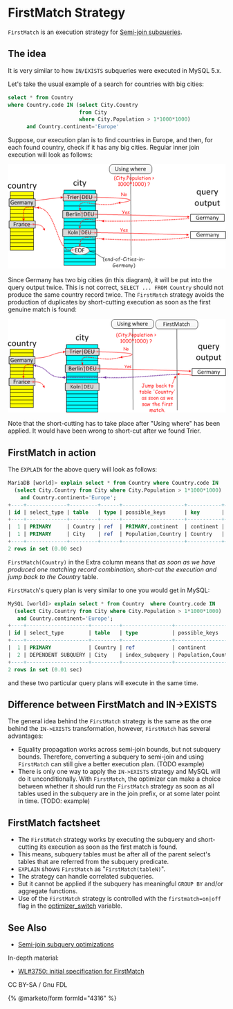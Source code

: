 # FirstMatch Strategy

`FirstMatch` is an execution strategy for [Semi-join subqueries](../subquery-optimizations/semi-join-subquery-optimizations.md).

## The idea

It is very similar to how `IN/EXISTS` subqueries were executed in MySQL 5.x.

Let's take the usual example of a search for countries with big cities:

```sql
select * from Country 
where Country.code IN (select City.Country 
                       from City 
                       where City.Population > 1*1000*1000)
      and Country.continent='Europe'
```

Suppose, our execution plan is to find countries in Europe, and then, for each found country, check if it has any big cities. Regular inner join execution will look as follows:

![firstmatch-inner-join](../../../../.gitbook/assets/firstmatch-strategy/+image/firstmatch-inner-join.png)

Since Germany has two big cities (in this diagram), it will be put into the query output twice. This is not correct, `SELECT ... FROM Country` should not produce the same country record twice. The `FirstMatch` strategy avoids the production of duplicates by short-cutting execution as soon as the first genuine match is found:

![firstmatch-firstmatch](../../../../.gitbook/assets/firstmatch-strategy/+image/firstmatch-firstmatch.png)

Note that the short-cutting has to take place after "Using where" has been applied. It would have been wrong to short-cut after we found Trier.

## FirstMatch in action

The `EXPLAIN` for the above query will look as follows:

```sql
MariaDB [world]> explain select * from Country where Country.code IN 
  (select City.Country from City where City.Population > 1*1000*1000)
    and Country.continent='Europe';
+----+-------------+---------+------+--------------------+-----------+---------+--------------------+------+----------------------------------+
| id | select_type | table   | type | possible_keys      | key       | key_len | ref                | rows | Extra                            |
+----+-------------+---------+------+--------------------+-----------+---------+--------------------+------+----------------------------------+
|  1 | PRIMARY     | Country | ref  | PRIMARY,continent  | continent | 17      | const              |   60 | Using index condition            |
|  1 | PRIMARY     | City    | ref  | Population,Country | Country   | 3       | world.Country.Code |   18 | Using where; FirstMatch(Country) |
+----+-------------+---------+------+--------------------+-----------+---------+--------------------+------+----------------------------------+
2 rows in set (0.00 sec)
```

`FirstMatch(Country)` in the Extra column means that _as soon as we have produced one matching record combination, short-cut the execution and jump back to the Country_ table.

`FirstMatch`'s query plan is very similar to one you would get in MySQL:

```sql
MySQL [world]> explain select * from Country  where Country.code IN 
  (select City.Country from City where City.Population > 1*1000*1000) 
   and Country.continent='Europe';
+----+--------------------+---------+----------------+--------------------+-----------+---------+-------+------+------------------------------------+
| id | select_type        | table   | type           | possible_keys      | key       | key_len | ref   | rows | Extra                              |
+----+--------------------+---------+----------------+--------------------+-----------+---------+-------+------+------------------------------------+
|  1 | PRIMARY            | Country | ref            | continent          | continent | 17      | const |   60 | Using index condition; Using where |
|  2 | DEPENDENT SUBQUERY | City    | index_subquery | Population,Country | Country   | 3       | func  |   18 | Using where                        |
+----+--------------------+---------+----------------+--------------------+-----------+---------+-------+------+------------------------------------+
2 rows in set (0.01 sec)
```

and these two particular query plans will execute in the same time.

## Difference between FirstMatch and IN->EXISTS

The general idea behind the `FirstMatch` strategy is the same as the one behind the `IN->EXISTS` transformation, however, `FirstMatch` has several advantages:

* Equality propagation works across semi-join bounds, but not subquery bounds. Therefore, converting a subquery to semi-join and using `FirstMatch` can still give a better execution plan. (TODO example)
* There is only one way to apply the `IN->EXISTS` strategy and MySQL will do it unconditionally. With `FirstMatch`, the optimizer can make a choice between whether it should run the `FirstMatch` strategy as soon as all tables used in the subquery are in the join prefix, or at some later point in time. (TODO: example)

## FirstMatch factsheet

* The `FirstMatch` strategy works by executing the subquery and short-cutting its execution as soon as the first match is found.
* This means, subquery tables must be after all of the parent select's tables that are referred from the subquery predicate.
* `EXPLAIN` shows `FirstMatch` as "`FirstMatch(tableN)`".
* The strategy can handle correlated subqueries.
* But it cannot be applied if the subquery has meaningful `GROUP BY` and/or aggregate functions.
* Use of the `FirstMatch` strategy is controlled with the `firstmatch=on|off` flag in the [optimizer\_switch](../../system-variables/server-system-variables.md#optimizer_switch) variable.

## See Also

* [Semi-join subquery optimizations](../subquery-optimizations/semi-join-subquery-optimizations.md)

In-depth material:

* [WL#3750: initial specification for FirstMatch](https://forge.mysql.com/worklog/task.php?id=3750)

CC BY-SA / Gnu FDL

{% @marketo/form formId="4316" %}
